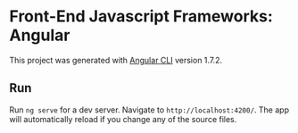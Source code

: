 # Front-End Javascript Frameworks: Angular

This project was generated with [Angular CLI](https://github.com/angular/angular-cli) version 1.7.2.

## Run

Run `ng serve` for a dev server. Navigate to `http://localhost:4200/`. The app will automatically reload if you change any of the source files.


